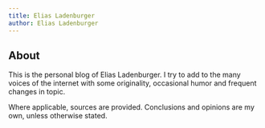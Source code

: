 ```yaml
---
title: Elias Ladenburger
author: Elias Ladenburger
---
```


## About
This is the personal blog of Elias Ladenburger. I try to add to the many voices of the internet with some originality, occasional humor and frequent changes in topic.

Where applicable, sources are provided. Conclusions and opinions are my own, unless otherwise stated. 
